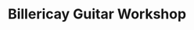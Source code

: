 ---
title: "Billericay Guitar Workshop"
url: /billericay/billericay-guitar-workshop/
shop: Instrumente
---